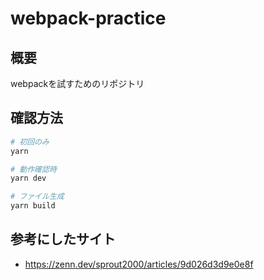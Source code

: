 # webpack-practice

## 概要

webpackを試すためのリポジトリ

## 確認方法

```sh
# 初回のみ
yarn

# 動作確認時
yarn dev

# ファイル生成
yarn build
```

## 参考にしたサイト

- https://zenn.dev/sprout2000/articles/9d026d3d9e0e8f

